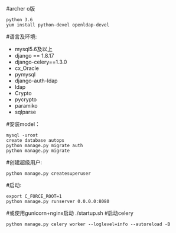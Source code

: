 #archer o版

````
python 3.6
yum install python-devel openldap-devel
````

#语言及环境:
* mysql5.6及以上
* django == 1.8.17
* django-celery==1.3.0
* cx_Oracle
* pymysql
* django-auth-ldap
* ldap
* Crypto
* pycrypto
* paramiko
* sqlparse

#安装model：
````
mysql -uroot
create database autops
python manage.py migrate auth
python manage.py migrate
````
#创建超级用户:
````
python manage.py createsuperuser
````
#启动:
````
export C_FORCE_ROOT=1
python manage.py runserver 0.0.0.0:8080
````
#或使用gunicorn+nginx启动
./startup.sh
#启动celery
````
python manage.py celery worker --loglevel=info --autoreload -B
````
